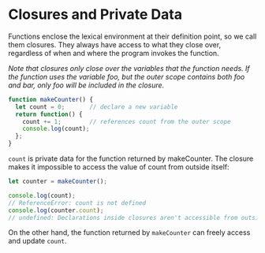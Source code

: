 # Closures and Private Data
Functions enclose the lexical environment at their definition point, so we call them closures. They always have access to what they close over, regardless of when and where the program invokes the function.

*Note that closures only close over the variables that the function needs. If the function uses the variable foo, but the outer scope contains both foo and bar, only foo will be included in the closure.*

```js
function makeCounter() {
  let count = 0;       // declare a new variable
  return function() {
    count += 1;        // references count from the outer scope
    console.log(count);
  };
}
```

`count` is private data for the function returned by makeCounter. The closure makes it impossible to access the value of count from outside itself:
```js
let counter = makeCounter();

console.log(count);
// ReferenceError: count is not defined
console.log(counter.count);
// undefined: Declarations inside closures aren't accessible from outside
```
On the other hand, the function returned by `makeCounter` can freely access and update `count`.